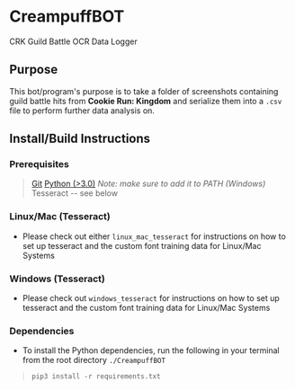# CreampuffBOT
CRK Guild Battle OCR Data Logger

## Purpose
This bot/program's purpose is to take a folder of screenshots containing guild battle hits from **Cookie Run: Kingdom** and serialize them into a `.csv` file to perform further data analysis on.

## Install/Build Instructions
### Prerequisites
> [Git](https://git-scm.com/downloads)
> [Python (>3.0)](https://www.python.org/downloads/) *Note: make sure to add it to PATH (Windows)*
> Tesseract -- see below

### Linux/Mac (Tesseract)
- Please check out either `linux_mac_tesseract` for instructions on how to set up tesseract and the custom font training data for Linux/Mac Systems

### Windows (Tesseract)
- Please check out `windows_tesseract` for instructions on how to set up tesseract and the custom font training data for Linux/Mac Systems

### Dependencies
- To install the Python dependencies, run the following in your terminal from the root directory `./CreampuffBOT`
> `pip3 install -r requirements.txt`
